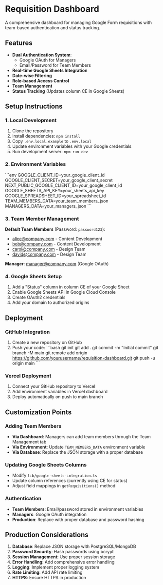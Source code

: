 # Requisition Dashboard

A comprehensive dashboard for managing Google Form requisitions with team-based authentication and status tracking.

## Features

- **Dual Authentication System**:
  - Google OAuth for Managers
  - Email/Password for Team Members
- **Real-time Google Sheets Integration**
- **Date-wise Filtering**
- **Role-based Access Control**
- **Team Management**
- **Status Tracking** (Updates column CE in Google Sheets)

## Setup Instructions

### 1. Local Development

1. Clone the repository
2. Install dependencies: `npm install`
3. Copy `.env.local.example` to `.env.local`
4. Update environment variables with your Google credentials
5. Run development server: `npm run dev`

### 2. Environment Variables

\`\`\`env
GOOGLE_CLIENT_ID=your_google_client_id
GOOGLE_CLIENT_SECRET=your_google_client_secret
NEXT_PUBLIC_GOOGLE_CLIENT_ID=your_google_client_id
GOOGLE_SHEETS_API_KEY=your_sheets_api_key
GOOGLE_SPREADSHEET_ID=your_spreadsheet_id
TEAM_MEMBERS_DATA=your_team_members_json
MANAGERS_DATA=your_managers_json
\`\`\`

### 3. Team Member Management

**Default Team Members** (Password: `password123`):
- alice@company.com - Content Development
- bob@company.com - Content Development  
- carol@company.com - Design Team
- david@company.com - Design Team

**Manager**: manager@company.com (Google OAuth)

### 4. Google Sheets Setup

1. Add a "Status" column in column CE of your Google Sheet
2. Enable Google Sheets API in Google Cloud Console
3. Create OAuth2 credentials
4. Add your domain to authorized origins

## Deployment

### GitHub Integration

1. Create a new repository on GitHub
2. Push your code:
   \`\`\`bash
   git init
   git add .
   git commit -m "Initial commit"
   git branch -M main
   git remote add origin https://github.com/yourusername/requisition-dashboard.git
   git push -u origin main
   \`\`\`

### Vercel Deployment

1. Connect your GitHub repository to Vercel
2. Add environment variables in Vercel dashboard
3. Deploy automatically on push to main branch

## Customization Points

### Adding Team Members
- **Via Dashboard**: Managers can add team members through the Team Management tab
- **Via Environment**: Update `TEAM_MEMBERS_DATA` environment variable
- **Via Database**: Replace the JSON storage with a proper database

### Updating Google Sheets Columns
- Modify `lib/google-sheets-integration.ts`
- Update column references (currently using CE for status)
- Adjust field mappings in `getRequisitions()` method

### Authentication
- **Team Members**: Email/password stored in environment variables
- **Managers**: Google OAuth integration
- **Production**: Replace with proper database and password hashing

## Production Considerations

1. **Database**: Replace JSON storage with PostgreSQL/MongoDB
2. **Password Security**: Hash passwords using bcrypt
3. **Session Management**: Use proper session storage
4. **Error Handling**: Add comprehensive error handling
5. **Logging**: Implement proper logging system
6. **Rate Limiting**: Add API rate limiting
7. **HTTPS**: Ensure HTTPS in production
